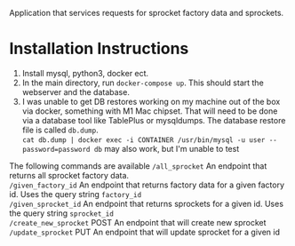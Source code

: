 Application  that services requests for sprocket factory data and sprockets. 

# Installation Instructions
1. Install mysql, python3, docker ect. 
2. In the main directory, run `docker-compose up`. This should start the webserver and the database.
3. I was unable to get DB restores working on my machine out of the box via docker, something with M1 Mac chipset. That will need to be done via a database tool like TablePlus or mysqldumps. The database restore file is called `db.dump`. <br>  `cat db.dump | docker exec -i CONTAINER /usr/bin/mysql -u user --password=password db` may also work, but I'm unable to test

The following commands are available 
`/all_sprocket` An endpoint that returns all sprocket factory data. <br>
`/given_factory_id`	An endpoint that returns factory data for a given factory id.  Uses the query string `factory_id` <br>
`/given_sprocket_id`	An endpoint that returns sprockets for a given id.  Uses the query string `sprocket_id` <br>
`/create_new_sprocket` POST An endpoint that will create new sprocket <br>
`/update_sprocket`	PUT An endpoint that will update sprocket for a given id <br>
